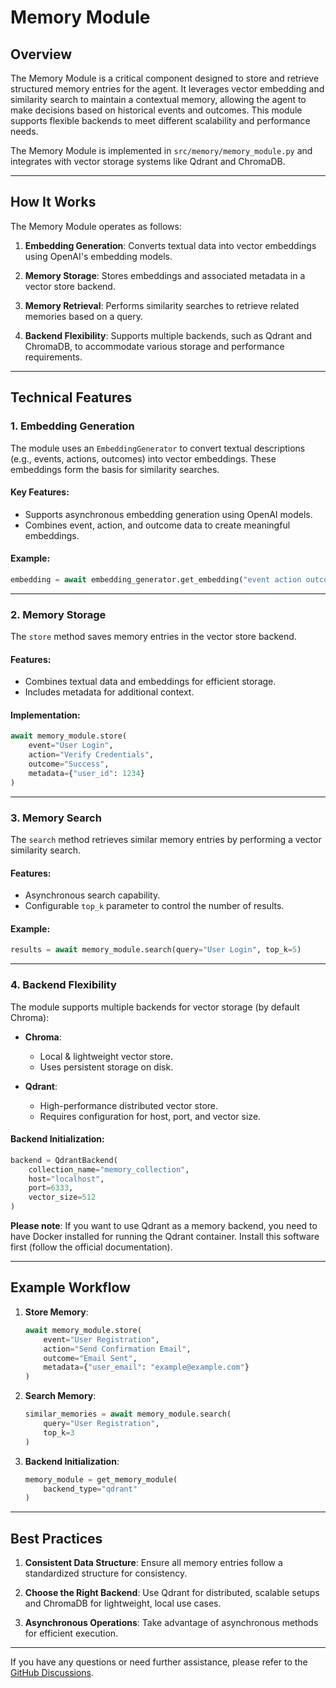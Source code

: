 # **Memory Module**

## Overview

The Memory Module is a critical component designed to store and retrieve structured memory entries for the agent. It leverages vector embedding and similarity search to maintain a contextual memory, allowing the agent to make decisions based on historical events and outcomes. This module supports flexible backends to meet different scalability and performance needs.

The Memory Module is implemented in `src/memory/memory_module.py` and integrates with vector storage systems like Qdrant and ChromaDB.

---

## How It Works

The Memory Module operates as follows:

1. **Embedding Generation**: Converts textual data into vector embeddings using OpenAI's embedding models.

2. **Memory Storage**: Stores embeddings and associated metadata in a vector store backend.

3. **Memory Retrieval**: Performs similarity searches to retrieve related memories based on a query.

4. **Backend Flexibility**: Supports multiple backends, such as Qdrant and ChromaDB, to accommodate various storage and performance requirements.

---

## Technical Features

### 1. **Embedding Generation**
The module uses an `EmbeddingGenerator` to convert textual descriptions (e.g., events, actions, outcomes) into vector embeddings. These embeddings form the basis for similarity searches.

#### Key Features:
- Supports asynchronous embedding generation using OpenAI models.
- Combines event, action, and outcome data to create meaningful embeddings.

#### Example:
```python
embedding = await embedding_generator.get_embedding("event action outcome")
```

---

### 2. **Memory Storage**
The `store` method saves memory entries in the vector store backend.

#### Features:
- Combines textual data and embeddings for efficient storage.
- Includes metadata for additional context.

#### Implementation:
```python
await memory_module.store(
    event="User Login",
    action="Verify Credentials",
    outcome="Success",
    metadata={"user_id": 1234}
)
```

---

### 3. **Memory Search**
The `search` method retrieves similar memory entries by performing a vector similarity search.

#### Features:
- Asynchronous search capability.
- Configurable `top_k` parameter to control the number of results.

#### Example:
```python
results = await memory_module.search(query="User Login", top_k=5)
```

---

### 4. **Backend Flexibility**
The module supports multiple backends for vector storage (by default Chroma):

- **Chroma**:
    - Local & lightweight vector store.
    - Uses persistent storage on disk.

- **Qdrant**:
    - High-performance distributed vector store.
    - Requires configuration for host, port, and vector size.

#### Backend Initialization:
```python
backend = QdrantBackend(
    collection_name="memory_collection",
    host="localhost",
    port=6333,
    vector_size=512
)
```

**Please note**: If you want to use Qdrant as a memory backend, you need to have Docker installed for running the Qdrant container. Install this software first (follow the official documentation).

---

## Example Workflow

1. **Store Memory**:
   ```python
   await memory_module.store(
       event="User Registration",
       action="Send Confirmation Email",
       outcome="Email Sent",
       metadata={"user_email": "example@example.com"}
   )
   ```

2. **Search Memory**:
   ```python
   similar_memories = await memory_module.search(
       query="User Registration",
       top_k=3
   )
   ```

3. **Backend Initialization**:
   ```python
   memory_module = get_memory_module(
       backend_type="qdrant"
   )
   ```

---

## Best Practices

1. **Consistent Data Structure**:
   Ensure all memory entries follow a standardized structure for consistency.

2. **Choose the Right Backend**:
   Use Qdrant for distributed, scalable setups and ChromaDB for lightweight, local use cases.

3. **Asynchronous Operations**:
   Take advantage of asynchronous methods for efficient execution.

---

If you have any questions or need further assistance, please refer to the [GitHub Discussions](https://github.com/axioma-ai-labs/nevron/discussions).


